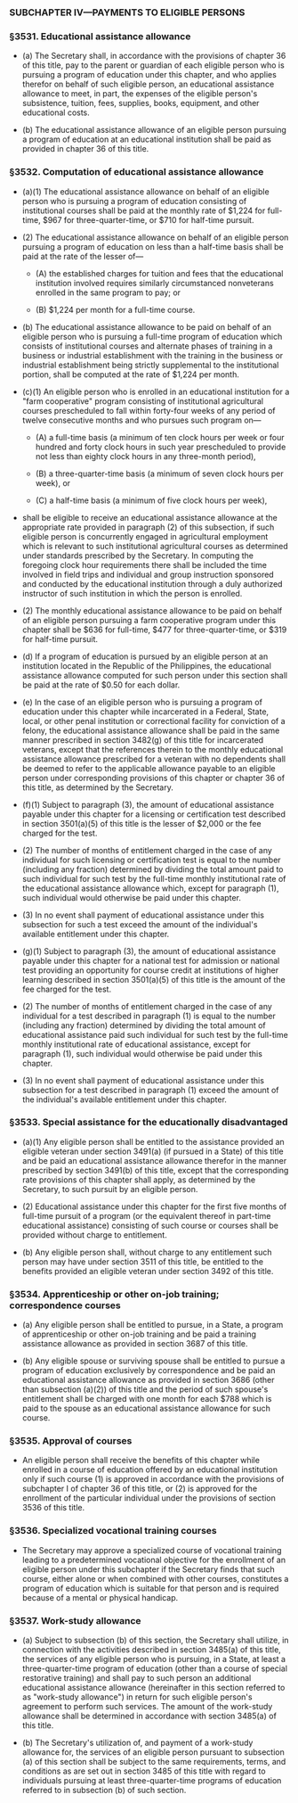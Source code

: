 ### SUBCHAPTER IV—PAYMENTS TO ELIGIBLE PERSONS

### §3531. Educational assistance allowance
* (a) The Secretary shall, in accordance with the provisions of chapter 36 of this title, pay to the parent or guardian of each eligible person who is pursuing a program of education under this chapter, and who applies therefor on behalf of such eligible person, an educational assistance allowance to meet, in part, the expenses of the eligible person's subsistence, tuition, fees, supplies, books, equipment, and other educational costs.

* (b) The educational assistance allowance of an eligible person pursuing a program of education at an educational institution shall be paid as provided in chapter 36 of this title.

### §3532. Computation of educational assistance allowance
* (a)(1) The educational assistance allowance on behalf of an eligible person who is pursuing a program of education consisting of institutional courses shall be paid at the monthly rate of $1,224 for full-time, $967 for three-quarter-time, or $710 for half-time pursuit.

* (2) The educational assistance allowance on behalf of an eligible person pursuing a program of education on less than a half-time basis shall be paid at the rate of the lesser of—

  * (A) the established charges for tuition and fees that the educational institution involved requires similarly circumstanced nonveterans enrolled in the same program to pay; or

  * (B) $1,224 per month for a full-time course.


* (b) The educational assistance allowance to be paid on behalf of an eligible person who is pursuing a full-time program of education which consists of institutional courses and alternate phases of training in a business or industrial establishment with the training in the business or industrial establishment being strictly supplemental to the institutional portion, shall be computed at the rate of $1,224 per month.

* (c)(1) An eligible person who is enrolled in an educational institution for a "farm cooperative" program consisting of institutional agricultural courses prescheduled to fall within forty-four weeks of any period of twelve consecutive months and who pursues such program on—

  * (A) a full-time basis (a minimum of ten clock hours per week or four hundred and forty clock hours in such year prescheduled to provide not less than eighty clock hours in any three-month period),

  * (B) a three-quarter-time basis (a minimum of seven clock hours per week), or

  * (C) a half-time basis (a minimum of five clock hours per week),


* shall be eligible to receive an educational assistance allowance at the appropriate rate provided in paragraph (2) of this subsection, if such eligible person is concurrently engaged in agricultural employment which is relevant to such institutional agricultural courses as determined under standards prescribed by the Secretary. In computing the foregoing clock hour requirements there shall be included the time involved in field trips and individual and group instruction sponsored and conducted by the educational institution through a duly authorized instructor of such institution in which the person is enrolled.

* (2) The monthly educational assistance allowance to be paid on behalf of an eligible person pursuing a farm cooperative program under this chapter shall be $636 for full-time, $477 for three-quarter-time, or $319 for half-time pursuit.

* (d) If a program of education is pursued by an eligible person at an institution located in the Republic of the Philippines, the educational assistance allowance computed for such person under this section shall be paid at the rate of $0.50 for each dollar.

* (e) In the case of an eligible person who is pursuing a program of education under this chapter while incarcerated in a Federal, State, local, or other penal institution or correctional facility for conviction of a felony, the educational assistance allowance shall be paid in the same manner prescribed in section 3482(g) of this title for incarcerated veterans, except that the references therein to the monthly educational assistance allowance prescribed for a veteran with no dependents shall be deemed to refer to the applicable allowance payable to an eligible person under corresponding provisions of this chapter or chapter 36 of this title, as determined by the Secretary.

* (f)(1) Subject to paragraph (3), the amount of educational assistance payable under this chapter for a licensing or certification test described in section 3501(a)(5) of this title is the lesser of $2,000 or the fee charged for the test.

* (2) The number of months of entitlement charged in the case of any individual for such licensing or certification test is equal to the number (including any fraction) determined by dividing the total amount paid to such individual for such test by the full-time monthly institutional rate of the educational assistance allowance which, except for paragraph (1), such individual would otherwise be paid under this chapter.

* (3) In no event shall payment of educational assistance under this subsection for such a test exceed the amount of the individual's available entitlement under this chapter.

* (g)(1) Subject to paragraph (3), the amount of educational assistance payable under this chapter for a national test for admission or national test providing an opportunity for course credit at institutions of higher learning described in section 3501(a)(5) of this title is the amount of the fee charged for the test.

* (2) The number of months of entitlement charged in the case of any individual for a test described in paragraph (1) is equal to the number (including any fraction) determined by dividing the total amount of educational assistance paid such individual for such test by the full-time monthly institutional rate of educational assistance, except for paragraph (1), such individual would otherwise be paid under this chapter.

* (3) In no event shall payment of educational assistance under this subsection for a test described in paragraph (1) exceed the amount of the individual's available entitlement under this chapter.

### §3533. Special assistance for the educationally disadvantaged
* (a)(1) Any eligible person shall be entitled to the assistance provided an eligible veteran under section 3491(a) (if pursued in a State) of this title and be paid an educational assistance allowance therefor in the manner prescribed by section 3491(b) of this title, except that the corresponding rate provisions of this chapter shall apply, as determined by the Secretary, to such pursuit by an eligible person.

* (2) Educational assistance under this chapter for the first five months of full-time pursuit of a program (or the equivalent thereof in part-time educational assistance) consisting of such course or courses shall be provided without charge to entitlement.

* (b) Any eligible person shall, without charge to any entitlement such person may have under section 3511 of this title, be entitled to the benefits provided an eligible veteran under section 3492 of this title.

### §3534. Apprenticeship or other on-job training; correspondence courses
* (a) Any eligible person shall be entitled to pursue, in a State, a program of apprenticeship or other on-job training and be paid a training assistance allowance as provided in section 3687 of this title.

* (b) Any eligible spouse or surviving spouse shall be entitled to pursue a program of education exclusively by correspondence and be paid an educational assistance allowance as provided in section 3686 (other than subsection (a)(2)) of this title and the period of such spouse's entitlement shall be charged with one month for each $788 which is paid to the spouse as an educational assistance allowance for such course.

### §3535. Approval of courses
* An eligible person shall receive the benefits of this chapter while enrolled in a course of education offered by an educational institution only if such course (1) is approved in accordance with the provisions of subchapter I of chapter 36 of this title, or (2) is approved for the enrollment of the particular individual under the provisions of section 3536 of this title.

### §3536. Specialized vocational training courses
* The Secretary may approve a specialized course of vocational training leading to a predetermined vocational objective for the enrollment of an eligible person under this subchapter if the Secretary finds that such course, either alone or when combined with other courses, constitutes a program of education which is suitable for that person and is required because of a mental or physical handicap.

### §3537. Work-study allowance
* (a) Subject to subsection (b) of this section, the Secretary shall utilize, in connection with the activities described in section 3485(a) of this title, the services of any eligible person who is pursuing, in a State, at least a three-quarter-time program of education (other than a course of special restorative training) and shall pay to such person an additional educational assistance allowance (hereinafter in this section referred to as "work-study allowance") in return for such eligible person's agreement to perform such services. The amount of the work-study allowance shall be determined in accordance with section 3485(a) of this title.

* (b) The Secretary's utilization of, and payment of a work-study allowance for, the services of an eligible person pursuant to subsection (a) of this section shall be subject to the same requirements, terms, and conditions as are set out in section 3485 of this title with regard to individuals pursuing at least three-quarter-time programs of education referred to in subsection (b) of such section.